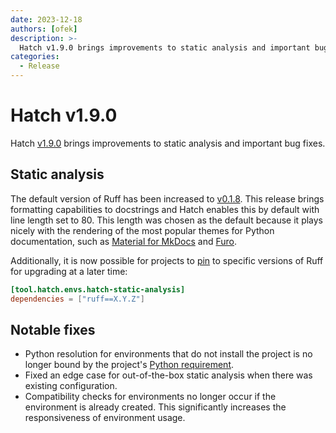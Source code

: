 ```yaml
---
date: 2023-12-18
authors: [ofek]
description: >-
  Hatch v1.9.0 brings improvements to static analysis and important bug fixes.
categories:
  - Release
---
```


# Hatch v1.9.0

Hatch [v1.9.0](https://github.com/pypa/hatch/releases/tag/hatch-v1.9.0) brings improvements to static analysis and important bug fixes.

<!-- more -->

## Static analysis

The default version of Ruff has been increased to [v0.1.8](https://astral.sh/blog/ruff-v0.1.8). This release brings formatting capabilities to docstrings and Hatch enables this by default with line length set to 80. This length was chosen as the default because it plays nicely with the rendering of the most popular themes for Python documentation, such as [Material for MkDocs](https://github.com/squidfunk/mkdocs-material) and [Furo](https://github.com/pradyunsg/furo).

Additionally, it is now possible for projects to [pin](../../config/internal/static-analysis.md#dependencies) to specific versions of Ruff for upgrading at a later time:

```toml config-example
[tool.hatch.envs.hatch-static-analysis]
dependencies = ["ruff==X.Y.Z"]
```

## Notable fixes

- Python resolution for environments that do not install the project is no longer bound by the project's [Python requirement](../../config/metadata.md#python-support).
- Fixed an edge case for out-of-the-box static analysis when there was existing configuration.
- Compatibility checks for environments no longer occur if the environment is already created. This significantly increases the responsiveness of environment usage.
